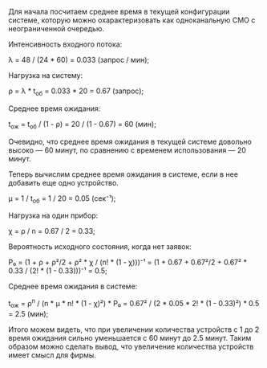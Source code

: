 Для начала посчитаем среднее время в текущей конфигурации системе, которую можно охарактеризовать как одноканальную СМО с неограниченной очередью.

Интенсивность входного потока:

λ = 48 / (24 * 60) = 0.033 (запрос / мин);

Нагрузка на систему:

ρ = λ * t<sub>об</sub> = 0.033 * 20 = 0.67 (запрос);

Среднее время ожидания:

t<sub>ож</sub> = t<sub>об</sub> / (1 - ρ) = 20 / (1 - 0.67) = 60 (мин);

Очевидно, что среднее время ожидания в текущей системе довольно высоко — 60 минут, по сравнению с временем использования — 20 минут.

Теперь вычислим среднее время ожидания в системе, если в нее добавить еще одно устройство.

μ = 1 / t<sub>об</sub> = 1 / 20 = 0.05 (сек⁻¹);

Нагрузка на один прибор:

χ = ρ / n = 0.67 / 2 = 0.33;

Вероятность исходного состояния, когда нет заявок:

P₀ = (1 + ρ + ρ²/2 + ρ² * χ / (n! * (1 - χ)))⁻¹ = (1 + 0.67 + 0.67²/2 + 0.67² * 0.33 / (2! * (1 - 0.33)))⁻¹ = 0.5;

Среднее время ожидания в системе:

t<sub>ож</sub> = ρ<sup>n</sup> / (n * μ * n! * (1 - χ)²) * P₀ = 0.67² / (2 * 0.05 * 2! * (1 - 0.33)²) * 0.5 = 2.5 (мин);

Итого можем видеть, что при увеличении количества устройств с 1 до 2 время ожидания сильно уменьшается с 60 минут до 2.5 минут. Таким образом можно сделать вывод, что увеличение количества устройств имеет смысл для фирмы.

